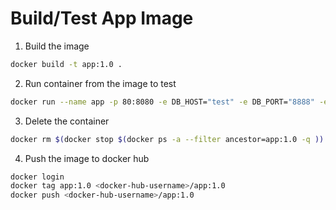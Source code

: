 # Build/Test App Image
1. Build the image
```bash
docker build -t app:1.0 .
```
2. Run container from the image to test
```bash
docker run --name app -p 80:8080 -e DB_HOST="test" -e DB_PORT="8888" -e DB_USERNAME="test" -e DB_PASSWORD="test" app:1.0
```
3. Delete the container
```bash
docker rm $(docker stop $(docker ps -a --filter ancestor=app:1.0 -q ))
```
4. Push the image to docker hub
```bash
docker login
docker tag app:1.0 <docker-hub-username>/app:1.0
docker push <docker-hub-username>/app:1.0
```